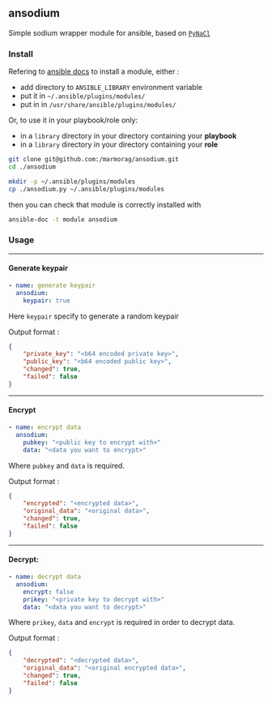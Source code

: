 ## ansodium
Simple sodium wrapper module for ansible, based on [`PyNaCl`](https://pynacl.readthedocs.io/en/stable/)

### Install

Refering to [ansible docs](https://docs.ansible.com/ansible/latest/dev_guide/developing_locally.html#adding-a-module-locally) to install a module, either :

- add directory to `ANSIBLE_LIBRARY` environment variable
- put it in  `~/.ansible/plugins/modules/`
- put in in `/usr/share/ansible/plugins/modules/`

Or, to use it in your playbook/role only:

- in a `library` directory in your directory containing your __playbook__ 
- in a `library` directory in your directory containing your __role__ 

```bash
git clone git@github.com:/marmorag/ansodium.git 
cd ./ansodium

mkdir -p ~/.ansible/plugins/modules
cp ./ansodium.py ~/.ansible/plugins/modules
```

then you can check that module is correctly installed with

```bash
ansible-doc -t module ansodium
```

### Usage

---

#### Generate keypair
```yaml
- name: generate keypair
  ansodium:
    keypair: true
```

Here `keypair` specify to generate a random keypair

Output format : 
```json
{
    "private_key": "<b64 encoded private key>",
    "public_key": "<b64 encoded public key>",
    "changed": true,
    "failed": false
}
```

---
#### Encrypt

```yaml
- name: encrypt data
  ansodium:
    pubkey: "<public key to encrypt with>"
    data: "<data you want to encrypt>"
```

Where `pubkey` and `data` is required.

Output format : 
```json
{
    "encrypted": "<encrypted data>",
    "original_data": "<original data>",
    "changed": true,
    "failed": false
}
```

---
#### Decrypt:

```yaml
- name: decrypt data
  ansodium:
    encrypt: false 
    prikey: "<private key to decrypt with>"
    data: "<data you want to decrypt>"
```

Where `prikey`, `data` and `encrypt` is required in order to decrypt data.  

Output format : 
```json
{
    "decrypted": "<decrypted data>",
    "original_data": "<original encrypted data>",
    "changed": true,
    "failed": false
}
```